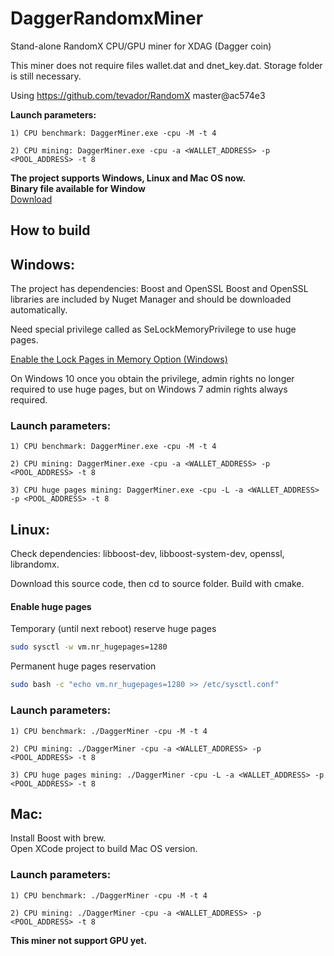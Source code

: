 # DaggerRandomxMiner
Stand-alone RandomX CPU/GPU miner for XDAG (Dagger coin)

This miner does not require files wallet.dat and dnet_key.dat. Storage folder is still necessary.

Using https://github.com/tevador/RandomX master@ac574e3

**Launch parameters:**

	1) CPU benchmark: DaggerMiner.exe -cpu -M -t 4
	
	2) CPU mining: DaggerMiner.exe -cpu -a <WALLET_ADDRESS> -p <POOL_ADDRESS> -t 8  

**The project supports Windows, Linux and Mac OS now.**   
**Binary file available for Window**  
[Download](https://github.com/XDagger/XdagRandomxMiner/releases/tag/v0.4)


## How to build

## Windows:
The project has  dependencies: Boost and OpenSSL
Boost and OpenSSL libraries are included by Nuget Manager and should be downloaded automatically.

Need special privilege called as SeLockMemoryPrivilege to use huge pages.

[Enable the Lock Pages in Memory Option (Windows)](https://msdn.microsoft.com/en-gb/library/ms190730.aspx)

On Windows 10 once you obtain the privilege, admin rights no longer required to use huge pages, but on Windows 7 admin rights always required.

### Launch parameters:

	1) CPU benchmark: DaggerMiner.exe -cpu -M -t 4
	
	2) CPU mining: DaggerMiner.exe -cpu -a <WALLET_ADDRESS> -p <POOL_ADDRESS> -t 8  

    3) CPU huge pages mining: DaggerMiner.exe -cpu -L -a <WALLET_ADDRESS> -p <POOL_ADDRESS> -t 8  


## Linux:

Check dependencies: libboost-dev, libboost-system-dev, openssl, librandomx.

Download this source code, then cd to source folder. Build with cmake.
#### Enable huge pages

Temporary (until next reboot) reserve huge pages

```bash
sudo sysctl -w vm.nr_hugepages=1280
```

Permanent huge pages reservation

```bash
sudo bash -c "echo vm.nr_hugepages=1280 >> /etc/sysctl.conf"
```
### Launch parameters:

	1) CPU benchmark: ./DaggerMiner -cpu -M -t 4
	
	2) CPU mining: ./DaggerMiner -cpu -a <WALLET_ADDRESS> -p <POOL_ADDRESS> -t 8

    3) CPU huge pages mining: ./DaggerMiner -cpu -L -a <WALLET_ADDRESS> -p <POOL_ADDRESS> -t 8


## Mac:
Install Boost with brew.  
Open XCode project to build Mac OS version.

### Launch parameters:
	1) CPU benchmark: ./DaggerMiner -cpu -M -t 4
	
	2) CPU mining: ./DaggerMiner -cpu -a <WALLET_ADDRESS> -p <POOL_ADDRESS> -t 8



**This miner not support GPU yet.**
